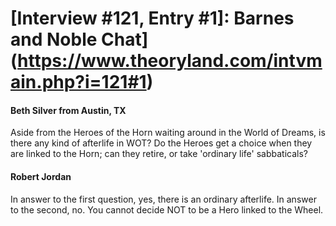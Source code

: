 # [Interview #121, Entry #1]: Barnes and Noble Chat](https://www.theoryland.com/intvmain.php?i=121#1)

#### Beth Silver from Austin, TX

Aside from the Heroes of the Horn waiting around in the World of Dreams, is there any kind of afterlife in WOT? Do the Heroes get a choice when they are linked to the Horn; can they retire, or take 'ordinary life' sabbaticals?

#### Robert Jordan

In answer to the first question, yes, there is an ordinary afterlife. In answer to the second, no. You cannot decide NOT to be a Hero linked to the Wheel.

